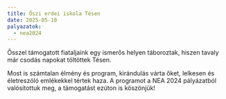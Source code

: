 ```yaml
---
title: Őszi erdei iskola Tésen
date: 2025-05-10
palyazatok:
  - nea2024
---
```

Ősszel támogatott fiataljaink egy ismerős helyen táboroztak, hiszen tavaly már csodás napokat töltöttek Tésen. 

<!--more-->

Most is számtalan élmény és program, kirándulás várta őket, lelkesen és életreszóló emlékekkel tértek haza. A programot a NEA 2024 pályázatból valósítottuk meg, a támogatást ezúton is köszönjük!
